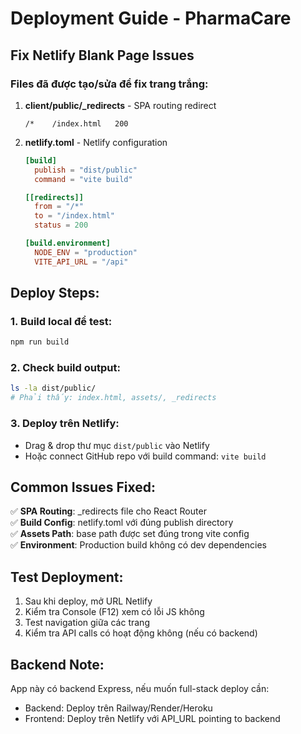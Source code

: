 # Deployment Guide - PharmaCare

## Fix Netlify Blank Page Issues

### Files đã được tạo/sửa để fix trang trắng:

1. **client/public/_redirects** - SPA routing redirect
   ```
   /*    /index.html   200
   ```

2. **netlify.toml** - Netlify configuration
   ```toml
   [build]
     publish = "dist/public"
     command = "vite build"

   [[redirects]]
     from = "/*"
     to = "/index.html"
     status = 200

   [build.environment]
     NODE_ENV = "production"
     VITE_API_URL = "/api"
   ```

## Deploy Steps:

### 1. Build local để test:
```bash
npm run build
```

### 2. Check build output:
```bash
ls -la dist/public/
# Phải thấy: index.html, assets/, _redirects
```

### 3. Deploy trên Netlify:
- Drag & drop thư mục `dist/public` vào Netlify
- Hoặc connect GitHub repo với build command: `vite build`

## Common Issues Fixed:

✅ **SPA Routing**: _redirects file cho React Router  
✅ **Build Config**: netlify.toml với đúng publish directory  
✅ **Assets Path**: base path được set đúng trong vite config  
✅ **Environment**: Production build không có dev dependencies  

## Test Deployment:
1. Sau khi deploy, mở URL Netlify
2. Kiểm tra Console (F12) xem có lỗi JS không
3. Test navigation giữa các trang
4. Kiểm tra API calls có hoạt động không (nếu có backend)

## Backend Note:
App này có backend Express, nếu muốn full-stack deploy cần:
- Backend: Deploy trên Railway/Render/Heroku
- Frontend: Deploy trên Netlify với API_URL pointing to backend
